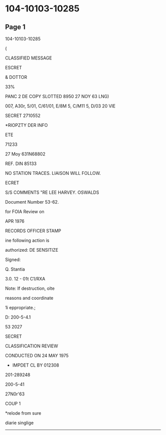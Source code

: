 # 104-10103-10285

## Page 1

104-10103-10285

(

CLASSIFIED MESSAGE

ESCRET

& DOTTOR

33%

PANC 2 DE COPY SLOTTED 8950 27 NOY 63 LNG)

007, A30r, 5/01, C/61/01, E/8M 5, C/M11 5, D/03 20 VIE

SECRET 2710552

*RIOPZTY DER INFO

ETE

71233

27 Moy 631N68802

REF. DIN 85133

NO STATION TRACES. LIAISON WILL FOLLOW.

ECRET

S/S COMMENTS "RE LEE HARVEY. OSWALDS

Document Number 53-62.

for FOIA Review on

APR 1976

RECORDS OFFICER STAMP

ine following action is

authorized: DE SENSITIZE

Signed:

Q. Stantia

3.0. 12 - 01t C1/RXA

Note: If destruction, olte

reasons and coordinate

1i eppropriate.;

D: 200-5-4.1

53 2027

SECRET

CLASSIFICATION REVIEW

CONDUCTED ON 24 MAY 1975

- IMPDET CL BY 012308

201-289248

200-5-41

27N0r'63

COUP 1

*relode from sure

diarie singlige

---

